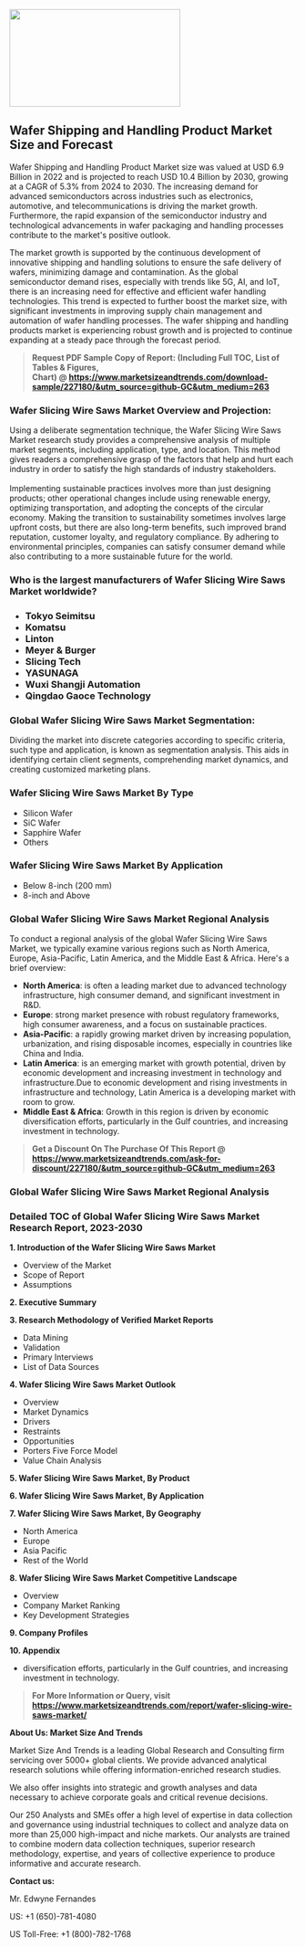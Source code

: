 <p><img class="alignnone size-medium wp-image-20088" src="https://ffe5etoiles.com/wp-content/uploads/2024/12/MST1-300x171.png" alt="" width="300" height="171" /></p><h2>Wafer Shipping and Handling Product Market Size and Forecast</h2><p>Wafer Shipping and Handling Product Market size was valued at USD 6.9 Billion in 2022 and is projected to reach USD 10.4 Billion by 2030, growing at a CAGR of 5.3% from 2024 to 2030. The increasing demand for advanced semiconductors across industries such as electronics, automotive, and telecommunications is driving the market growth. Furthermore, the rapid expansion of the semiconductor industry and technological advancements in wafer packaging and handling processes contribute to the market's positive outlook.</p><p>The market growth is supported by the continuous development of innovative shipping and handling solutions to ensure the safe delivery of wafers, minimizing damage and contamination. As the global semiconductor demand rises, especially with trends like 5G, AI, and IoT, there is an increasing need for effective and efficient wafer handling technologies. This trend is expected to further boost the market size, with significant investments in improving supply chain management and automation of wafer handling processes. The wafer shipping and handling products market is experiencing robust growth and is projected to continue expanding at a steady pace through the forecast period.</p></p><blockquote id="" class=""><strong>Request PDF Sample Copy of Report: (Including Full TOC, List of Tables &amp; Figures, Chart)&nbsp;@&nbsp;<strong><a href="https://www.marketsizeandtrends.com/download-sample/227180/&utm_source=github-GC&utm_medium=263" target="_blank">https://www.marketsizeandtrends.com/download-sample/227180/&utm_source=github-GC&utm_medium=263</a></strong></strong></blockquote><h3 id="" class="">Wafer Slicing Wire Saws Market&nbsp;Overview and Projection:</h3><p id="" class="">Using a deliberate segmentation technique, the Wafer Slicing Wire Saws Market research study provides a comprehensive analysis of multiple market segments, including application, type, and location. This method gives readers a comprehensive grasp of the factors that help and hurt each industry in order to satisfy the high standards of industry stakeholders. <br /> <br />Implementing sustainable practices involves more than just designing products; other operational changes include using renewable energy, optimizing transportation, and adopting the concepts of the circular economy. Making the transition to sustainability sometimes involves large upfront costs, but there are also long-term benefits, such improved brand reputation, customer loyalty, and regulatory compliance. By adhering to environmental principles, companies can satisfy consumer demand while also contributing to a more sustainable future for the world.</p><h3 id="" class="">Who is the largest manufacturers of&nbsp;Wafer Slicing Wire Saws Market worldwide?</h3><h3 class=""><p><ul><li>Tokyo Seimitsu </li><li> Komatsu </li><li> Linton </li><li> Meyer & Burger </li><li> Slicing Tech </li><li> YASUNAGA </li><li> Wuxi Shangji Automation </li><li> Qingdao Gaoce Technology</li></ul></p></h3><h3 id="" class="">Global&nbsp;Wafer Slicing Wire Saws Market Segmentation:</h3><p id="" class="">Dividing the market into discrete categories according to specific criteria, such type and application, is known as segmentation analysis. This aids in identifying certain client segments, comprehending market dynamics, and creating customized marketing plans.</p><h3 id="" class="">Wafer Slicing Wire Saws Market&nbsp;By Type</h3><p><p><ul><li>Silicon Wafer</li><li> SiC Wafer</li><li> Sapphire Wafer</li><li> Others</p></li></ul></p></p><h3 id="" class="">Wafer Slicing Wire Saws Market&nbsp;By Application</h3><p class=""><p><ul><li>Below 8-inch (200 mm)</li><li> 8-inch and Above</li></ul></p></p><h3 id="" class="">Global Wafer Slicing Wire Saws Market Regional Analysis</h3><p id="" class="">To conduct a regional analysis of the global Wafer Slicing Wire Saws Market, we typically examine various regions such as North America, Europe, Asia-Pacific, Latin America, and the Middle East &amp; Africa. Here's a brief overview:</p><ul><li><strong>North America</strong>: is often a leading market due to advanced technology infrastructure, high consumer demand, and significant investment in R&amp;D.</li><li><strong>Europe</strong>: strong market presence with robust regulatory frameworks, high consumer awareness, and a focus on sustainable practices.</li><li><strong>Asia-Pacific</strong>: a rapidly growing market driven by increasing population, urbanization, and rising disposable incomes, especially in countries like China and India.</li><li><strong>Latin America</strong>: is an emerging market with growth potential, driven by economic development and increasing investment in technology and infrastructure.Due to economic development and rising investments in infrastructure and technology, Latin America is a developing market with room to grow.</li><li><strong>Middle East &amp; Africa</strong>: Growth in this region is driven by economic diversification efforts, particularly in the Gulf countries, and increasing investment in technology.</li></ul><blockquote id="" class=""><strong>Get a Discount On The Purchase Of This Report @ <strong><a href="https://www.marketsizeandtrends.com/ask-for-discount/227180/&utm_source=github-GC&utm_medium=263" target="_blank">https://www.marketsizeandtrends.com/ask-for-discount/227180/&utm_source=github-GC&utm_medium=263</a></strong></strong></blockquote><h3 id="" class="">Global Wafer Slicing Wire Saws Market Regional Analysis</h3><h3 id="" class="">Detailed TOC of Global Wafer Slicing Wire Saws Market Research Report, 2023-2030</h3><p id="" class=""><strong>1. Introduction of the Wafer Slicing Wire Saws Market</strong></p><ul><li>Overview of the Market</li><li>Scope of Report</li><li>Assumptions</li></ul><p id="" class=""><strong>2. Executive Summary</strong></p><p id="" class=""><strong>3. Research Methodology of Verified Market Reports</strong></p><ul><li>Data Mining</li><li>Validation</li><li>Primary Interviews</li><li>List of Data Sources</li></ul><p id="" class=""><strong>4. Wafer Slicing Wire Saws Market Outlook</strong></p><ul><li>Overview</li><li>Market Dynamics</li><li>Drivers</li><li>Restraints</li><li>Opportunities</li><li>Porters Five Force Model</li><li>Value Chain Analysis</li></ul><p id="" class=""><strong>5. Wafer Slicing Wire Saws Market, By Product</strong></p><p id="" class=""><strong>6. Wafer Slicing Wire Saws Market, By Application</strong></p><p id="" class=""><strong>7. Wafer Slicing Wire Saws Market, By Geography</strong></p><ul><li>North America</li><li>Europe</li><li>Asia Pacific</li><li>Rest of the World</li></ul><p id="" class=""><strong>8. Wafer Slicing Wire Saws Market Competitive Landscape</strong></p><ul><li>Overview</li><li>Company Market Ranking</li><li>Key Development Strategies</li></ul><p id="" class=""><strong>9. Company Profiles</strong></p><p id="" class=""><strong>10. Appendix</strong></p><ul><li>diversification efforts, particularly in the Gulf countries, and increasing investment in technology.</li></ul><blockquote id="" class=""><strong>For More Information or Query, visit <strong><strong><a href="https://www.marketsizeandtrends.com/report/wafer-slicing-wire-saws-market/" target="_blank">https://www.marketsizeandtrends.com/report/wafer-slicing-wire-saws-market/</a></strong></strong></strong></blockquote><p id="" class=""><strong>About Us: Market Size And Trends</strong></p><p id="" class="">Market Size And Trends is a leading Global Research and Consulting firm servicing over 5000+ global clients. We provide advanced analytical research solutions while offering information-enriched research studies.</p><p id="" class="">We also offer insights into strategic and growth analyses and data necessary to achieve corporate goals and critical revenue decisions.</p><p id="" class="">Our 250 Analysts and SMEs offer a high level of expertise in data collection and governance using industrial techniques to collect and analyze data on more than 25,000 high-impact and niche markets. Our analysts are trained to combine modern data collection techniques, superior research methodology, expertise, and years of collective experience to produce informative and accurate research.</p><p id="" class=""><strong>Contact us:</strong></p><p id="" class="">Mr. Edwyne Fernandes</p><p id="" class="">US: +1 (650)-781-4080</p><p id="" class="">US Toll-Free: +1 (800)-782-1768</p>
